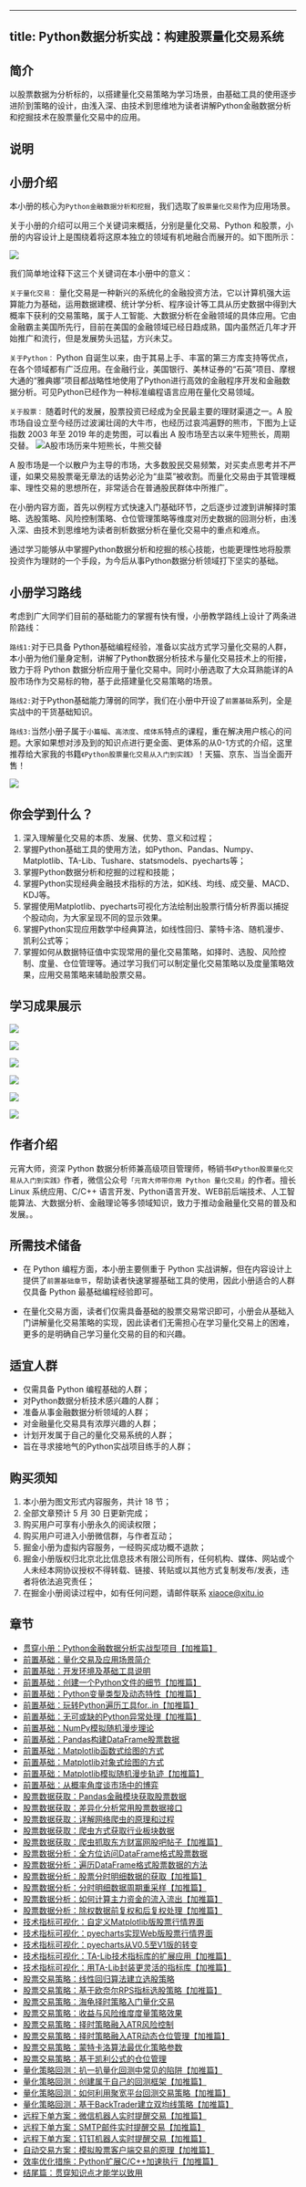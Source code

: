 
---
title: Python数据分析实战：构建股票量化交易系统
---

## 简介
以股票数据为分析标的，以搭建量化交易策略为学习场景，由基础工具的使用逐步进阶到策略的设计，由浅入深、由技术到思维地为读者讲解Python金融数据分析和挖掘技术在股票量化交易中的应用。

## 说明
## 小册介绍

本小册的核心为`Python金融数据分析和挖掘`，我们选取了`股票量化交易`作为应用场景。

关于小册的介绍可以用三个关键词来概括，分别是量化交易、Python 和股票，小册的内容设计上是围绕着将这原本独立的领域有机地融合而展开的。如下图所示：

![](https://p1-jj.byteimg.com/tos-cn-i-t2oaga2asx/gold-user-assets/2019/5/1/16a722afb1739d1a~tplv-t2oaga2asx-image.image)

我们简单地诠释下这三个关键词在本小册中的意义：

`关于量化交易：` 量化交易是一种新兴的系统化的金融投资方法，它以计算机强大运算能力为基础，运用数据建模、统计学分析、程序设计等工具从历史数据中得到大概率下获利的交易策略，属于人工智能、大数据分析在金融领域的具体应用。它由金融霸主美国所先行，目前在美国的金融领域已经日趋成熟，国内虽然近几年才开始推广和流行，但是发展势头迅猛，方兴未艾。

`关于Python：` Python 自诞生以来，由于其易上手、丰富的第三方库支持等优点，在各个领域都有广泛应用。在金融行业，美国银行、美林证券的“石英”项目、摩根大通的“雅典娜”项目都战略性地使用了Python进行高效的金融程序开发和金融数据分析。可见Python已经作为一种标准编程语言应用在量化交易领域。

`关于股票：` 随着时代的发展，股票投资已经成为全民最主要的理财渠道之一。A 股市场自设立至今经历过波澜壮阔的大牛市，也经历过哀鸿遍野的熊市，下图为上证指数 2003 年至 2019 年的走势图，可以看出 A 股市场至古以来牛短熊长，周期交替。 ![A股市场历来牛短熊长，牛熊交替](https://p1-jj.byteimg.com/tos-cn-i-t2oaga2asx/gold-user-assets/2019/3/16/16986e1185bc2d08~tplv-t2oaga2asx-image.image)

A 股市场是一个以散户为主导的市场，大多数股民交易频繁，对买卖点思考并不严谨，如果交易股票毫无章法的话势必沦为“韭菜”被收割。而量化交易由于其管理概率、理性交易的思想所在，非常适合在普通股民群体中所推广。

在小册内容方面，首先以例程方式快速入门基础环节，之后逐步过渡到讲解择时策略、选股策略、风险控制策略、仓位管理策略等维度对历史数据的回测分析，由浅入深、由技术到思维地为读者剖析数据分析在量化交易中的重点和难点。

通过学习能够从中掌握Python数据分析和挖掘的核心技能，也能更理性地将股票投资作为理财的一个手段，为今后从事Python数据分析领域打下坚实的基础。

## 小册学习路线

考虑到广大同学们目前的基础能力的掌握有快有慢，小册教学路线上设计了两条进阶路线：

`路线1:`对于已具备 Python基础编程经验，准备以实战方式学习量化交易的人群，本小册为他们量身定制，讲解了Python数据分析技术与量化交易技术上的衔接，致力于将 Python 数据分析应用于量化交易中。同时小册选取了大众耳熟能详的A股市场作为交易标的物，基于此搭建量化交易策略的场景。

`路线2:`对于Python基础能力薄弱的同学，我们在小册中开设了`前置基础`系列，全是实战中的干货基础知识。

`路线3:`当然小册子属于`小篇幅`、`高浓度`、`成体系`特点的课程，重在解决用户核心的问题。大家如果想对涉及到的知识点进行更全面、更体系的从0-1方式的介绍，这里推荐给大家我的书籍`《Python股票量化交易从入门到实践》`！天猫、京东、当当全面开售！

![](https://p1-jj.byteimg.com/tos-cn-i-t2oaga2asx/gold-user-assets/2020/6/14/172b02acf22e150c~tplv-t2oaga2asx-image.image)

## 你会学到什么？

1.  深入理解量化交易的本质、发展、优势、意义和过程；
2.  掌握Python基础工具的使用方法，如Python、Pandas、Numpy、Matplotlib、TA-Lib、Tushare、statsmodels、pyecharts等；
3.  掌握Python数据分析和挖掘的过程和技能；
4.  掌握Python实现经典金融技术指标的方法，如K线、均线、成交量、MACD、KDJ等。
5.  掌握使用Matplotlib、pyecharts可视化方法绘制出股票行情分析界面以捕捉个股动向，为大家呈现不同的显示效果。
6.  掌握Python实现应用数学中经典算法，如线性回归、蒙特卡洛、随机漫步、凯利公式等；
7.  掌握如何从数据特征值中实现常用的量化交易策略，如择时、选股、风险控制、度量、仓位管理等。通过学习我们可以制定量化交易策略以及度量策略效果，应用交易策略来辅助股票交易。

## 学习成果展示

![](https://p1-jj.byteimg.com/tos-cn-i-t2oaga2asx/gold-user-assets/2019/4/1/169d88c2465b0336~tplv-t2oaga2asx-image.image)

![](https://p1-jj.byteimg.com/tos-cn-i-t2oaga2asx/gold-user-assets/2019/3/30/169cdfc2678cc758~tplv-t2oaga2asx-image.image)

![](https://p1-jj.byteimg.com/tos-cn-i-t2oaga2asx/gold-user-assets/2019/4/8/169fd421d5f4bd7c~tplv-t2oaga2asx-image.image)

![](https://p1-jj.byteimg.com/tos-cn-i-t2oaga2asx/gold-user-assets/2019/6/3/16b1dc2ecb09d4c5~tplv-t2oaga2asx-image.image)

![](https://p1-jj.byteimg.com/tos-cn-i-t2oaga2asx/gold-user-assets/2019/4/21/16a3fd8d8eff71df~tplv-t2oaga2asx-image.image)

![](https://p1-jj.byteimg.com/tos-cn-i-t2oaga2asx/gold-user-assets/2019/4/13/16a157ce4c0f945a~tplv-t2oaga2asx-image.image)

## 作者介绍

元宵大师，资深 Python 数据分析师兼高级项目管理师，畅销书`《Python股票量化交易从入门到实践》`作者，微信公众号`「元宵大师带你用 Python 量化交易」`的作者。擅长 Linux 系统应用、C/C++ 语言开发、Python语言开发、WEB前后端技术、人工智能算法、大数据分析、金融理论等多领域知识，致力于推动金融量化交易的普及和发展。。

## 所需技术储备

- 在 Python 编程方面，本小册主要侧重于 Python 实战讲解，但在内容设计上提供了`前置基础章节`，帮助读者快速掌握基础工具的使用，因此小册适合的人群仅具备 Python 最基础编程经验即可。

- 在量化交易方面，读者们仅需具备基础的股票交易常识即可，小册会从基础入门讲解量化交易策略的实现，因此读者们无需担心在学习量化交易上的困难，更多的是明确自己学习量化交易的目的和兴趣。

## 适宜人群

- 仅需具备 Python 编程基础的人群；
- 对Python数据分析技术感兴趣的人群；
- 准备从事金融数据分析领域的人群；
- 对金融量化交易具有浓厚兴趣的人群；
- 计划开发属于自己的量化交易系统的人群；
- 旨在寻求接地气的Python实战项目练手的人群；

## 购买须知

1.  本小册为图文形式内容服务，共计 18 节；
2.  全部文章预计 5 月 30 日更新完成；
3.  购买用户可享有小册永久的阅读权限；
4.  购买用户可进入小册微信群，与作者互动；
5.  掘金小册为虚拟内容服务，一经购买成功概不退款；
6.  掘金小册版权归北京北比信息技术有限公司所有，任何机构、媒体、网站或个人未经本网协议授权不得转载、链接、转贴或以其他方式复制发布/发表，违者将依法追究责任；
7.  在掘金小册阅读过程中，如有任何问题，请邮件联系 <xiaoce@xitu.io>

## 章节
- [贯穿小册：Python金融数据分析实战型项目【加推篇】](./贯穿小册：Python金融数据分析实战型项目【加推篇】.md)
- [前置基础：量化交易及应用场景简介](./前置基础：量化交易及应用场景简介.md)
- [前置基础：开发环境及基础工具说明](./前置基础：开发环境及基础工具说明.md)
- [前置基础：创建一个Python文件的细节【加推篇】](./前置基础：创建一个Python文件的细节【加推篇】.md)
- [前置基础：Python变量类型及动态特性【加推篇】](./前置基础：Python变量类型及动态特性【加推篇】.md)
- [前置基础：玩转Python遍历工具for..in【加推篇】](./前置基础：玩转Python遍历工具for..in【加推篇】.md)
- [前置基础：无可或缺的Python异常处理【加推篇】](./前置基础：无可或缺的Python异常处理【加推篇】.md)
- [前置基础：NumPy模拟随机漫步理论](./前置基础：NumPy模拟随机漫步理论.md)
- [前置基础：Pandas构建DataFrame股票数据](./前置基础：Pandas构建DataFrame股票数据.md)
- [前置基础：Matplotlib函数式绘图的方式](./前置基础：Matplotlib函数式绘图的方式.md)
- [前置基础：Matplotlib对象式绘图的方式](./前置基础：Matplotlib对象式绘图的方式.md)
- [前置基础：Matplotlib模拟随机漫步轨迹【加推篇】](./前置基础：Matplotlib模拟随机漫步轨迹【加推篇】.md)
- [前置基础：从概率角度谈市场中的博弈](./前置基础：从概率角度谈市场中的博弈.md)
- [股票数据获取：Pandas金融模块获取股票数据](./股票数据获取：Pandas金融模块获取股票数据.md)
- [股票数据获取：差异化分析常用股票数据接口](./股票数据获取：差异化分析常用股票数据接口.md)
- [股票数据获取：详解网络爬虫的原理和过程](./股票数据获取：详解网络爬虫的原理和过程.md)
- [股票数据获取：爬虫方式获取行业板块数据](./股票数据获取：爬虫方式获取行业板块数据.md)
- [股票数据获取：爬虫抓取东方财富网股吧帖子【加推篇】](./股票数据获取：爬虫抓取东方财富网股吧帖子【加推篇】.md)
- [股票数据分析：全方位访问DataFrame格式股票数据](./股票数据分析：全方位访问DataFrame格式股票数据.md)
- [股票数据分析：遍历DataFrame格式股票数据的方法](./股票数据分析：遍历DataFrame格式股票数据的方法.md)
- [股票数据分析：股票分时明细数据的获取【加推篇】](./股票数据分析：股票分时明细数据的获取【加推篇】.md)
- [股票数据分析：分时明细数据周期重采样【加推篇】](./股票数据分析：分时明细数据周期重采样【加推篇】.md)
- [股票数据分析：如何计算主力资金的流入流出【加推篇】](./股票数据分析：如何计算主力资金的流入流出【加推篇】.md)
- [股票数据分析：除权数据前复权和后复权处理【加推篇】](./股票数据分析：除权数据前复权和后复权处理【加推篇】.md)
- [技术指标可视化：自定义Matplotlib版股票行情界面](./技术指标可视化：自定义Matplotlib版股票行情界面.md)
- [技术指标可视化：pyecharts实现Web版股票行情界面](./技术指标可视化：pyecharts实现Web版股票行情界面.md)
- [技术指标可视化：pyecharts从V0.5至V1版的转变](./技术指标可视化：pyecharts从V0.5至V1版的转变.md)
- [技术指标可视化：TA-Lib技术指标库的扩展应用【加推篇】](./技术指标可视化：TA-Lib技术指标库的扩展应用【加推篇】.md)
- [技术指标可视化：用TA-Lib封装更灵活的指标库【加推篇】](./技术指标可视化：用TA-Lib封装更灵活的指标库【加推篇】.md)
- [股票交易策略：线性回归算法建立选股策略](./股票交易策略：线性回归算法建立选股策略.md)
- [股票交易策略：基于欧奈尔RPS指标选股策略【加推篇】](./股票交易策略：基于欧奈尔RPS指标选股策略【加推篇】.md)
- [股票交易策略：海龟择时策略入门量化交易](./股票交易策略：海龟择时策略入门量化交易.md)
- [股票交易策略：收益与风险维度度量策略效果](./股票交易策略：收益与风险维度度量策略效果.md)
- [股票交易策略：择时策略融入ATR风险控制](./股票交易策略：择时策略融入ATR风险控制.md)
- [股票交易策略：择时策略融入ATR动态仓位管理【加推篇】](./股票交易策略：择时策略融入ATR动态仓位管理【加推篇】.md)
- [股票交易策略：蒙特卡洛算法最优化策略参数](./股票交易策略：蒙特卡洛算法最优化策略参数.md)
- [股票交易策略：基于凯利公式的仓位管理](./股票交易策略：基于凯利公式的仓位管理.md)
- [量化策略回测：扒一扒量化回测中常见的陷阱【加推篇】](./量化策略回测：扒一扒量化回测中常见的陷阱【加推篇】.md)
- [量化策略回测：创建属于自己的回测框架【加推篇】](./量化策略回测：创建属于自己的回测框架【加推篇】.md)
- [量化策略回测：如何利用聚宽平台回测交易策略【加推篇】](./量化策略回测：如何利用聚宽平台回测交易策略【加推篇】.md)
- [量化策略回测：基于BackTrader建立双均线策略【加推篇】](./量化策略回测：基于BackTrader建立双均线策略【加推篇】.md)
- [远程下单方案：微信机器人实时提醒交易【加推篇】](./远程下单方案：微信机器人实时提醒交易【加推篇】.md)
- [远程下单方案：SMTP邮件实时提醒交易【加推篇】](./远程下单方案：SMTP邮件实时提醒交易【加推篇】.md)
- [远程下单方案：钉钉机器人实时提醒交易【加推篇】](./远程下单方案：钉钉机器人实时提醒交易【加推篇】.md)
- [自动交易方案：模拟股票客户端交易的原理【加推篇】](./自动交易方案：模拟股票客户端交易的原理【加推篇】.md)
- [效率优化措施：Python扩展C/C++加速执行【加推篇】](./效率优化措施：Python扩展C/C++加速执行【加推篇】.md)
- [结尾篇：贯穿知识点才能学以致用](./结尾篇：贯穿知识点才能学以致用.md)

    